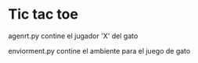 # Tic tac toe


 agenrt.py contine el jugador 'X' del gato

 enviorment.py contine el ambiente para el juego de gato 
 
